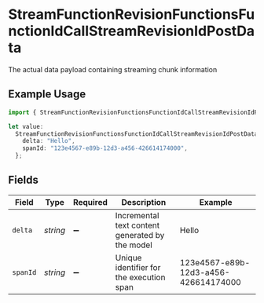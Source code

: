 # StreamFunctionRevisionFunctionsFunctionIdCallStreamRevisionIdPostData

The actual data payload containing streaming chunk information

## Example Usage

```typescript
import { StreamFunctionRevisionFunctionsFunctionIdCallStreamRevisionIdPostData } from "opperai/models/operations";

let value:
  StreamFunctionRevisionFunctionsFunctionIdCallStreamRevisionIdPostData = {
    delta: "Hello",
    spanId: "123e4567-e89b-12d3-a456-426614174000",
  };
```

## Fields

| Field                                           | Type                                            | Required                                        | Description                                     | Example                                         |
| ----------------------------------------------- | ----------------------------------------------- | ----------------------------------------------- | ----------------------------------------------- | ----------------------------------------------- |
| `delta`                                         | *string*                                        | :heavy_minus_sign:                              | Incremental text content generated by the model | Hello                                           |
| `spanId`                                        | *string*                                        | :heavy_minus_sign:                              | Unique identifier for the execution span        | 123e4567-e89b-12d3-a456-426614174000            |